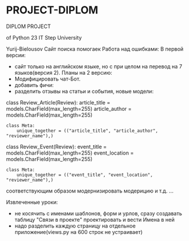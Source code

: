 # PROJECT-DIPLOM

DIPLOM PROJECT

of Python 23 IT Step University

Yurij-Bielousov Сайт поиска помогаек
    Работа над ошибками:
В первой версии:
- сайт только на английском языке, но с при целом на перевод на 7 языков(версия 2).
Планы на 2 версию:
- Модифицировать чат-Бот.
- добавить фичи: 
- разделить отзывы на статьи и события, новые модели:

class Review_Article(Review):
    article_title = models.CharField(max_length=255)
    article_author = models.CharField(max_length=255)

    class Meta:
        unique_together = (("article_title", "article_author", "reviewer_name"),)


class Review_Event(Review):
    event_title = models.CharField(max_length=255)
    event_location = models.CharField(max_length=255)

    class Meta:
        unique_together = (("event_title", "event_location", "reviewer_name"),)
соответствующим образом модернизировать модерицию и т.д. ...

Извлеченные уроки:
- не косячить с именами шаблонов, форм и урлов, сразу создавать таблицу "Связи в проекте" проектировать и вести Имена в ней
- надо разделить каждую страницу на отдельное приложение(views.py на 600 строк не устраивает)